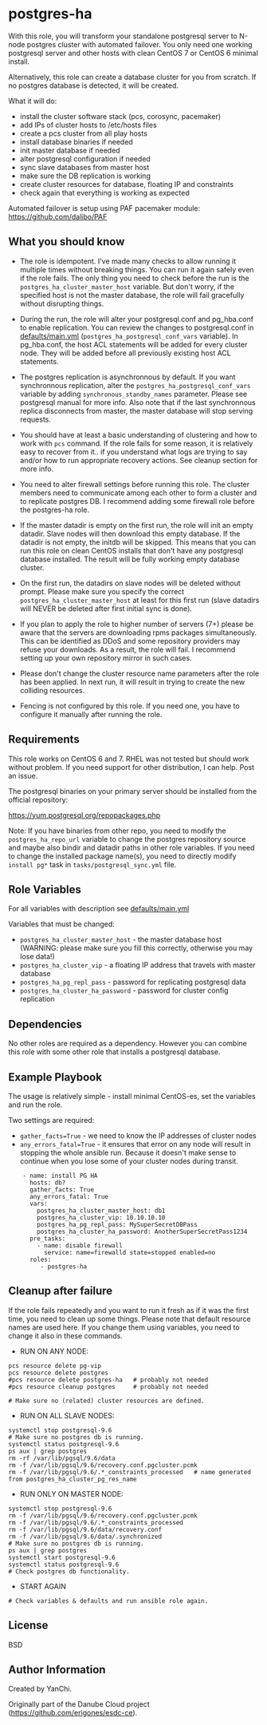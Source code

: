 postgres-ha
===========

With this role, you will transform your standalone postgresql server to N-node postgres cluster with automated failover. You only need one working postgresql server and other hosts with clean CentOS 7 or CentOS 6 minimal install.

Alternatively, this role can create a database cluster for you from scratch. If no postgres database is detected, it will be created.

What it will do:
- install the cluster software stack (pcs, corosync, pacemaker)
- add IPs of cluster hosts to /etc/hosts files
- create a pcs cluster from all play hosts
- install database binaries if needed
- init master database if needed
- alter postgresql configuration if needed
- sync slave databases from master host
- make sure the DB replication is working
- create cluster resources for database, floating IP and constraints
- check again that everything is working as expected

Automated failover is setup using PAF pacemaker module: https://github.com/dalibo/PAF

What you should know
--------------------

- The role is idempotent. I've made many checks to allow running it multiple times without breaking things. You can run it again safely even if the role fails. The only thing you need to check before the run is the `postgres_ha_cluster_master_host` variable. But don't worry, if the specified host is not the master database, the role will fail gracefully without disrupting things.

- During the run, the role will alter your postgresql.conf and pg_hba.conf to enable replication. You can review the changes to postgresql.conf in [defaults/main.yml](defaults/main.yml) (`postgres_ha_postgresql_conf_vars` variable). In pg_hba.conf, the host ACL statements will be added for every cluster node. They will be added before all previously existing host ACL statements.

- The postgres replication is asynchronnous by default. If you want synchronnous replication, alter the `postgres_ha_postgresql_conf_vars` variable by adding `synchronous_standby_names` parameter. Please see postgresql manual for more info. Also note that if the last synchronnous replica disconnects from master, the master database will stop serving requests.

- You should have at least a basic understanding of clustering and how to work with `pcs` command. If the role fails for some reason, it is relatively easy to recover from it.. if you understand what logs are trying to say and/or how to run appropriate recovery actions. See cleanup section for more info.

- You need to alter firewall settings before running this role. The cluster members need to communicate among each other to form a cluster and to replicate postgres DB. I recommend adding some firewall role before the postgres-ha role.

- If the master datadir is empty on the first run, the role will init an empty datadir. Slave nodes will then download this empty database. If the datadir is not empty, the initdb will be skipped. This means that you can run this role on clean CentOS installs that don't have any postgresql database installed. The result will be fully working empty database cluster.

- On the first run, the datadirs on slave nodes will be deleted without prompt. Please make sure you specify the correct `postgres_ha_cluster_master_host` at least for this first run (slave datadirs will NEVER be deleted after first initial sync is done).

- If you plan to apply the role to higher number of servers (7+) please be aware that the servers are downloading rpms packages simultaneously. This can be identified as DDoS and some repository providers may refuse your downloads. As a result, the role will fail. I recommend setting up your own repository mirror in such cases.

- Please don't change the cluster resource name parameters after the role has been applied. In next run, it will result in trying to create the new colliding resources.

- Fencing is not configured by this role. If you need one, you have to configure it manually after running the role.

Requirements
------------

This role works on CentOS 6 and 7. RHEL was not tested but should work without problem. If you need support for other distribution, I can help. Post an issue.

The postgresql binaries on your primary server should be installed from the official repository:

https://yum.postgresql.org/repopackages.php

Note: If you have binaries from other repo, you need to modify the `postgres_ha_repo_url` variable to change the postgres repository source and maybe also bindir and datadir paths in other role variables. If you need to change the installed package name(s), you need to directly modify `install pg*` task in `tasks/postgresql_sync.yml` file.

Role Variables
--------------

For all variables with description see [defaults/main.yml](defaults/main.yml)

Variables that must be changed:
- `postgres_ha_cluster_master_host`        -    the master database host (WARNING: please make sure you fill this correctly, otherwise you may lose data!)
- `postgres_ha_cluster_vip`                -    a floating IP address that travels with master database
- `postgres_ha_pg_repl_pass`               -    password for replicating postgresql data
- `postgres_ha_cluster_ha_password`        -    password for cluster config replication

Dependencies
------------

No other roles are required as a dependency. However you can combine this role with some other role that installs a postgresql database.

Example Playbook
----------------

The usage is relatively simple - install minimal CentOS-es, set the variables and run the role.

Two settings are required:
- `gather_facts=True`        - we need to know the IP addresses of cluster nodes
- `any_errors_fatal=True`    - it ensures that error on any node will result in stopping the whole ansible run. Because it doesn't make sense to continue when you lose some of your cluster nodes during transit.

```
    - name: install PG HA
      hosts: db?
      gather_facts: True
      any_errors_fatal: True
      vars:
        postgres_ha_cluster_master_host: db1
        postgres_ha_cluster_vip: 10.10.10.10
        postgres_ha_pg_repl_pass: MySuperSecretDBPass
        postgres_ha_cluster_ha_password: AnotherSuperSecretPass1234
      pre_tasks:
        - name: disable firewall
          service: name=firewalld state=stopped enabled=no
      roles:
         - postgres-ha
```

Cleanup after failure
---------------------

If the role fails repeatedly and you want to run it fresh as if it was the first time, you need to clean up some things.
Please note that default resource names are used here. If you change them using variables, you need to change it also in these commands.

- RUN ON ANY NODE:
```
pcs resource delete pg-vip
pcs resource delete postgres
#pcs resource delete postgres-ha   # probably not needed
#pcs resource cleanup postgres     # probably not needed

# Make sure no (related) cluster resources are defined.
```
- RUN ON ALL SLAVE NODES:
```
systemctl stop postgresql-9.6
# Make sure no postgres db is running.
systemctl status postgresql-9.6
ps aux | grep postgres
rm -rf /var/lib/pgsql/9.6/data
rm -f /var/lib/pgsql/9.6/recovery.conf.pgcluster.pcmk
rm -f /var/lib/pgsql/9.6/.*_constraints_processed   # name generated from postgres_ha_cluster_pg_res_name
```
- RUN ONLY ON MASTER NODE:
```
systemctl stop postgresql-9.6
rm -f /var/lib/pgsql/9.6/recovery.conf.pgcluster.pcmk
rm -f /var/lib/pgsql/9.6/.*_constraints_processed
rm -f /var/lib/pgsql/9.6/data/recovery.conf
rm -f /var/lib/pgsql/9.6/data/.synchronized
# Make sure no postgres db is running.
ps aux | grep postgres
systemctl start postgresql-9.6
systemctl status postgresql-9.6
# Check postgres db functionality.
```
- START AGAIN
```
# Check variables & defaults and run ansible role again.
```


License
-------

BSD

Author Information
------------------

Created by YanChi.

Originally part of the Danube Cloud project (https://github.com/erigones/esdc-ce).

